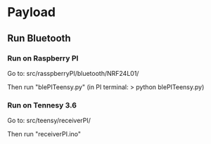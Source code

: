 # Payload

## Run Bluetooth  

### Run on Raspberry PI

Go to: src/rasspberryPI/bluetooth/NRF24L01/

Then run "blePITeensy.py" (in PI terminal: > python blePITeensy.py) 

### Run on Tennesy 3.6

Go to: src/teensy/receiverPI/

Then run "receiverPI.ino" 
